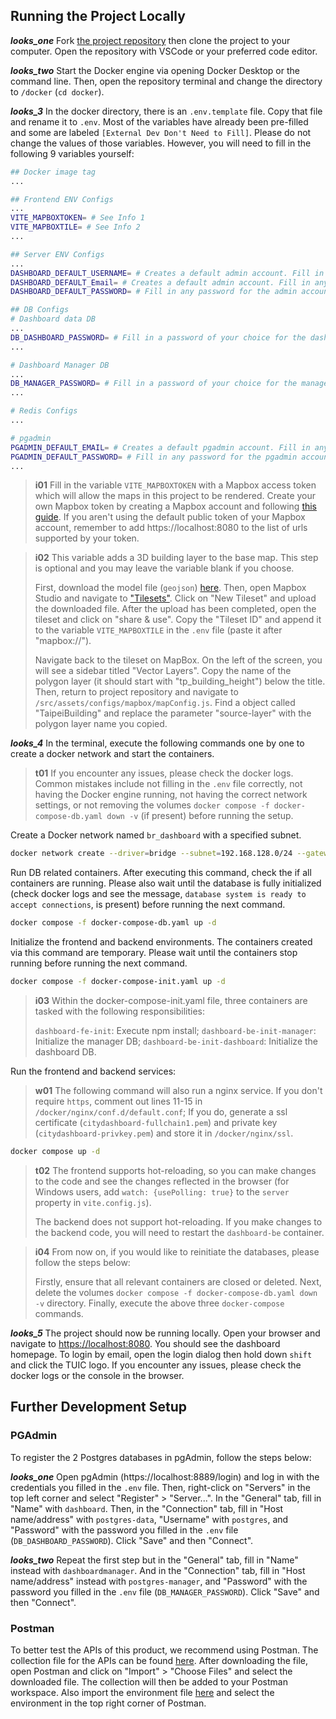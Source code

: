 ## Running the Project Locally

**_looks_one_** Fork [the project repository](https://github.com/tpe-doit/Taipei-City-Dashboard) then clone the project to your computer. Open the repository with VSCode or your preferred code editor.

**_looks_two_** Start the Docker engine via opening Docker Desktop or the command line. Then, open the repository terminal and change the directory to `/docker` (`cd docker`).

**_looks_3_** In the docker directory, there is an `.env.template` file. Copy that file and rename it to `.env`. Most of the variables have already been pre-filled and some are labeled `[External Dev Don't Need to Fill]`. Please do not change the values of those variables. However, you will need to fill in the following 9 variables yourself:

```bash
## Docker image tag
...

## Frontend ENV Configs
...
VITE_MAPBOXTOKEN= # See Info 1
VITE_MAPBOXTILE= # See Info 2
...

## Server ENV Configs
...
DASHBOARD_DEFAULT_USERNAME= # Creates a default admin account. Fill in any username.
DASHBOARD_DEFAULT_Email= # Creates a default admin account. Fill in any email.
DASHBOARD_DEFAULT_PASSWORD= # Fill in any password for the admin account.

## DB Configs
# Dashboard data DB
...
DB_DASHBOARD_PASSWORD= # Fill in a password of your choice for the dashboard database.
...

# Dashboard Manager DB
...
DB_MANAGER_PASSWORD= # Fill in a password of your choice for the manager database.
...

# Redis Configs
...

# pgadmin
PGADMIN_DEFAULT_EMAIL= # Creates a default pgadmin account. Fill in any email.
PGADMIN_DEFAULT_PASSWORD= # Fill in any password for the pgadmin account.
...
```

> **i01**
> Fill in the variable `VITE_MAPBOXTOKEN` with a Mapbox access token which will allow the maps in this project to be rendered. Create your own Mapbox token by creating a Mapbox account and following [this guide](https://docs.mapbox.com/help/getting-started/access-tokens/). If you aren't using the default public token of your Mapbox account, remember to add https://localhost:8080 to the list of urls supported by your token.

> **i02**
> This variable adds a 3D building layer to the base map. This step is optional and you may leave the variable blank if you choose.
>
> First, download the model file (`geojson`) [here](https://drive.google.com/file/d/1cMBrq1gmSNAioogFZNqA5IyAmhXoeLVs/view?usp=drive_link). Then, open Mapbox Studio and navigate to ["Tilesets"](https://studio.mapbox.com/tilesets/). Click on "New Tileset" and upload the downloaded file. After the upload has been completed, open the tileset and click on "share & use". Copy the "Tileset ID" and append it to the variable `VITE_MAPBOXTILE` in the `.env` file (paste it after "mapbox://").
>
> Navigate back to the tileset on MapBox. On the left of the screen, you will see a sidebar titled "Vector Layers". Copy the name of the polygon layer (it should start with "tp_building_height") below the title. Then, return to project repository and navigate to `/src/assets/configs/mapbox/mapConfig.js`. Find a object called "TaipeiBuilding" and replace the parameter "source-layer" with the polygon layer name you copied.

**_looks_4_** In the terminal, execute the following commands one by one to create a docker network and start the containers.

> **t01**
> If you encounter any issues, please check the docker logs. Common mistakes include not filling in the `.env` file correctly, not having the Docker engine running, not having the correct network settings, or not removing the volumes `docker compose -f docker-compose-db.yaml down -v` (if present) before running the setup.

Create a Docker network named `br_dashboard` with a specified subnet.

```bash
docker network create --driver=bridge --subnet=192.168.128.0/24 --gateway=192.168.128.1  br_dashboard
```

Run DB related containers. After executing this command, check the if all containers are running. Please also wait until the database is fully initialized (check docker logs and see the message, `database system is ready to accept connections`, is present) before running the next command.

```bash
docker compose -f docker-compose-db.yaml up -d
```

Initialize the frontend and backend environments. The containers created via this command are temporary. Please wait until the containers stop running before running the next command.

```bash
docker compose -f docker-compose-init.yaml up -d
```

> **i03**
> Within the docker-compose-init.yaml file, three containers are tasked with the following responsibilities:
>
> `dashboard-fe-init`: Execute npm install; `dashboard-be-init-manager`: Initialize the manager DB; `dashboard-be-init-dashboard`: Initialize the dashboard DB.

Run the frontend and backend services:

> **w01**
> The following command will also run a nginx service. If you don't require `https`, comment out lines 11-15 in `/docker/nginx/conf.d/default.conf`; If you do, generate a ssl certificate (`citydashboard-fullchain1.pem`) and private key (`citydashboard-privkey.pem`) and store it in `/docker/nginx/ssl`.

```bash
docker compose up -d
```

> **t02**
> The frontend supports hot-reloading, so you can make changes to the code and see the changes reflected in the browser (for Windows users, add `watch: {usePolling: true}` to the `server` property in `vite.config.js`).
>
> The backend does not support hot-reloading. If you make changes to the backend code, you will need to restart the `dashboard-be` container.

> **i04**
> From now on, if you would like to reinitiate the databases, please follow the steps below:
>
> Firstly, ensure that all relevant containers are closed or deleted. Next, delete the volumes `docker compose -f docker-compose-db.yaml down -v` directory. Finally, execute the above three `docker-compose` commands.


**_looks_5_** The project should now be running locally. Open your browser and navigate to [https://localhost:8080](https://localhost:8080). You should see the dashboard homepage. To login by email, open the login dialog then hold down `shift` and click the TUIC logo. If you encounter any issues, please check the docker logs or the console in the browser.

## Further Development Setup

### PGAdmin

To register the 2 Postgres databases in pgAdmin, follow the steps below:

**_looks_one_** Open pgAdmin (https://localhost:8889/login) and log in with the credentials you filled in the `.env` file. Then, right-click on "Servers" in the top left corner and select "Register" > "Server...". In the "General" tab, fill in "Name" with `dashboard`. Then, in the "Connection" tab, fill in "Host name/address" with `postgres-data`, "Username" with `postgres`, and "Password" with the password you filled in the `.env` file (`DB_DASHBOARD_PASSWORD`). Click "Save" and then "Connect".

**_looks_two_** Repeat the first step but in the "General" tab, fill in "Name" instead with `dashboardmanager`. And in the "Connection" tab, fill in "Host name/address" instead with `postgres-manager`, and "Password" with the password you filled in the `.env` file (`DB_MANAGER_PASSWORD`). Click "Save" and then "Connect".

### Postman

To better test the APIs of this product, we recommend using Postman. The collection file for the APIs can be found <a href="/documentation/data/dashboard_postman.json" download>here</a>. After downloading the file, open Postman and click on "Import" > "Choose Files" and select the downloaded file. The collection will then be added to your Postman workspace. Also import the environment file <a href="/documentation/data/dashboard_postman_env.json" download>here</a> and select the environment in the top right corner of Postman.
